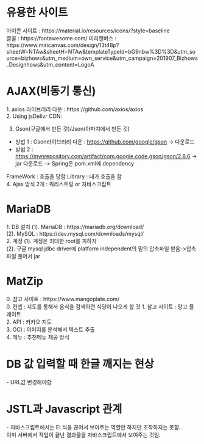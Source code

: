 <h1>유용한 사이트</h1>
아이콘 사이트 : https://material.io/resources/icons/?style=baseline<br>
글꼴 : https://fontawesome.com/
미리캔버스 : https://www.miricanvas.com/design/13t48p?sheetW=NTAw&sheetH=NTAw&templateTypeId=bG9nbw%3D%3D&utm_source=bizhows&utm_medium=own_service&utm_campaign=201907_Bizhows_Designhows&utm_content=LogoA

<h1>AJAX(비동기 통신)</h1>
1. axios 라이브러리 다운 : https://github.com/axios/axios<br>
2. Using jsDelivr CDN: <script src="https://cdn.jsdelivr.net/npm/axios/dist/axios.min.js"></script>

3. Gson(구글에서 만든 것)/Json(아파치에서 만든 것)
- 방법 1 : Gson라이브러리 다운 : https://github.com/google/gson -> 다운로드
- 방법 2 : https://mvnrepository.com/artifact/com.google.code.gson/gson/2.8.6 -> jar 다운로드
-> Spring은 pom.xml에 dependency

FrameWork : 호출을 당함
Library : 내가 호출을 함
<br>
4.  Ajax 방식 2개 : 쿼리스트링 or 자바스크립트 

<h1>MariaDB</h1>
1. DB 설치
  (1). MariaDB : https://mariadb.org/download/<br>
  (2). MySQL : https://dev.mysql.com/downloads/mysql/<br>
2. 계정
  (1). 계정은 최대한 root를 피하자<br>
  (2). 구글 mysql jdbc driver에 platform independent의 밑의 압축파일 받음->압축파일 풀어서 jar<br>


<h1>MatZip</h1>
0. 참고 사이트 : https://www.mangoplate.com/<br>
0. 컨셉 : 지도를 통해서 음식을 검색하면 식당이 나오게 할 것
1. 참고 사이트 : 망고 플레이트<br>
2. API : 카카오 지도<br>
3. OCI : 이미지를 분석해서 텍스트 추출<br>
4. 메뉴 : 추천메뉴 제공 방식<br>

<h1>DB 값 입력할 때 한글 깨지는 현상</h1>
- URL값 변경해야함

<h1>JSTL과 Javascript 관계</h1>
-  자바스크립트에서는 EL식을 끊어서 보여주는 역할만 하지만 조작하지는 못함..<br>
이미 서버에서 작업이 끝난 결과물을 자바스크립트에서 보여주는 것임.
